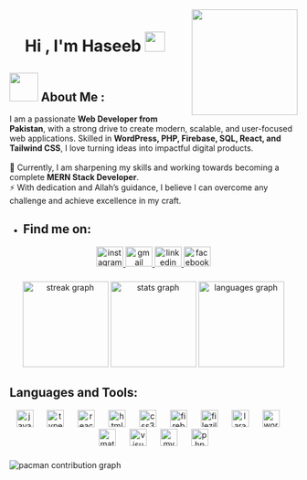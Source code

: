 
<img align="right" height="185" style="margin-left: 20px; margin-bottom: 10px;" src="https://avatars.githubusercontent.com/u/189465563?v=4"  />


<h1 align="center">Hi , I'm Haseeb <img src="https://media.giphy.com/media/hvRJCLFzcasrR4ia7z/giphy.gif" width="35"></h1>


<h2><img src="https://user-images.githubusercontent.com/63050133/156777293-72a6e681-2582-4a9d-ad92-09d1181d47c7.gif" width="50px" height="50px"> About Me :</h2>
<p>
I am a passionate <b>Web Developer from Pakistan</b>, with a strong drive to create modern, scalable, and user-focused web applications.  
Skilled in <b>WordPress, PHP, Firebase, SQL, React, and Tailwind CSS</b>, I love turning ideas into impactful digital products.  
<br><br>
🌱 Currently, I am sharpening my skills and working towards becoming a complete <b>MERN Stack Developer</b>.<br>  
⚡ With dedication and Allah’s guidance, I believe I can overcome any challenge and achieve excellence in my craft.  
</p>

- ## Find me on:


<div align="center">
  <a href="mailto:mhaseebkhan536@gmail.com" target="_blank">
    <img src="https://raw.githubusercontent.com/maurodesouza/profile-readme-generator/master/src/assets/icons/social/instagram/default.svg" width="47" height="35" alt="instagram logo"  />
  </a>
  <a href="mailto:mhaseebkhan536@gmail.com" target="_blank">
    <img src="https://raw.githubusercontent.com/maurodesouza/profile-readme-generator/master/src/assets/icons/social/gmail/default.svg" width="47" height="35" alt="gmail logo"  />
  </a>
  <a href="https://www.linkedin.com/in/haseeb-khan-4b9685274/" target="_blank">
    <img src="https://raw.githubusercontent.com/maurodesouza/profile-readme-generator/master/src/assets/icons/social/linkedin/default.svg" width="47" height="35" alt="linkedin logo"  />
  </a>
  <a href="https://www.facebook.com/profile.php?id=100021003743834" target="_blank">
    <img src="https://raw.githubusercontent.com/maurodesouza/profile-readme-generator/master/src/assets/icons/social/facebook/default.svg" width="47" height="35" alt="facebook logo"  />
  </a>
</div>


###

<div align="center">
  <img src="https://streak-stats.demolab.com?user=Haseebkhan90&locale=en&mode=daily&theme=dracula&hide_border=false&border_radius=5" height="150" alt="streak graph"  />
  <img src="https://github-readme-stats.vercel.app/api?username=Haseebkhan90&hide_title=false&hide_rank=false&show_icons=true&include_all_commits=true&count_private=true&disable_animations=false&theme=dracula&locale=en&hide_border=false" height="150" alt="stats graph"  />
  <img src="https://github-readme-stats.vercel.app/api/top-langs?username=Haseebkhan90&locale=en&hide_title=true&layout=compact&card_width=320&langs_count=5&theme=tokyonight&hide_border=true" height="150" alt="languages graph"  />
</div>



##  Languages and Tools:

<div align="center">
  <img src="https://cdn.jsdelivr.net/gh/devicons/devicon/icons/javascript/javascript-original.svg" height="30" alt="javascript logo"  />
  <img width="16" />
  <img src="https://cdn.jsdelivr.net/gh/devicons/devicon/icons/typescript/typescript-original.svg" height="30" alt="typescript logo"  />
  <img width="16" />
  <img src="https://cdn.jsdelivr.net/gh/devicons/devicon/icons/react/react-original.svg" height="30" alt="react logo"  />
  <img width="16" />
  <img src="https://cdn.jsdelivr.net/gh/devicons/devicon/icons/html5/html5-original.svg" height="30" alt="html5 logo"  />
  <img width="16" />
  <img src="https://cdn.jsdelivr.net/gh/devicons/devicon/icons/css3/css3-original.svg" height="30" alt="css3 logo"  />
  <img width="16" />
  <img src="https://cdn.jsdelivr.net/gh/devicons/devicon/icons/firebase/firebase-plain.svg" height="30" alt="firebase logo"  />
  <img width="16" />
  <img src="https://cdn.jsdelivr.net/gh/devicons/devicon/icons/filezilla/filezilla-plain.svg" height="30" alt="filezilla logo"  />
  <img width="16" />
  <img src="https://cdn.jsdelivr.net/gh/devicons/devicon/icons/laravel/laravel-original.svg" height="30" alt="laravel logo"  />
  <img width="16" />
  <img src="https://cdn.jsdelivr.net/gh/devicons/devicon/icons/wordpress/wordpress-original.svg" height="30" alt="wordpress logo"  />
  <img width="16" />
  <img src="https://cdn.jsdelivr.net/gh/devicons/devicon/icons/materialui/materialui-original.svg" height="30" alt="materialui logo"  />
  <img width="16" />
  <img src="https://cdn.jsdelivr.net/gh/devicons/devicon/icons/visualstudio/visualstudio-plain.svg" height="30" alt="visualstudio logo"  />
  <img width="16" />
  <img src="https://cdn.jsdelivr.net/gh/devicons/devicon/icons/mysql/mysql-original.svg" height="30" alt="mysql logo"  />
  <img width="16" />
  <img src="https://cdn.simpleicons.org/php/777BB4" height="30" alt="php logo"  />
</div>

###

<picture>
  <source media="(prefers-color-scheme: dark)" srcset="https://raw.githubusercontent.com/Haseebkhan90/Haseebkhan90/output/pacman-contribution-graph-dark.svg">
  <source media="(prefers-color-scheme: light)" srcset="https://raw.githubusercontent.com/Haseebkhan90/Haseebkhan90/output/pacman-contribution-graph.svg">
  <img alt="pacman contribution graph" src="https://raw.githubusercontent.com/Haseebkhan90/Haseebkhan90/output/pacman-contribution-graph.svg">
</picture>

###
